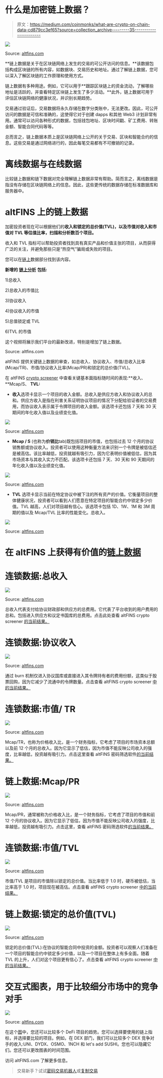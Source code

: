 # 什么是加密链上数据？

> 原文：<https://medium.com/coinmonks/what-are-crypto-on-chain-data-cd879cc3ef65?source=collection_archive---------35----------------------->

![](img/f2693413591e1ef598286da194c673b7.png)

Source: [altfins.com](https://altfins.com/on-chain-data)

**链上数据是关于在区块链网络上发生的交易的可公开访问的信息。**该数据包括构成区块链的所有内容，如数据块、交易历史和地址。通过了解链上数据，您可以深入了解区块链的工作原理和使用方式。

链上数据有多种用途。例如，它可以用于**跟踪区块链上的资金流动，了解哪些地址是活跃的，并查看特定区块链上发生了多少活动。**此外，链上数据可用于评估区块链网络的健康状况，并识别长期趋势。

交易通过验证后，交易数据将永久存储在数字分类账中，无法更改。因此，可公开访问的数据是可信和准确的，这使得它对于创建 dapps 和其他 Web3 计划非常有用。通常可以访问各种形式的数据，包括钱包地址、区块时间戳、矿工费用、转账金额、智能合同代码等等。

总而言之，链上数据本质上是区块链网络上公开的关于交易、区块和智能合约的信息。这些交易是通过网络进行的，因此每笔交易都有不可撤销的记录。

# 离线数据与在线数据

比较链上数据和链下数据对完全理解链上数据非常有帮助。简而言之，离线数据是指没有存储在区块链网络上的信息。因此，这些更传统的数据存储在标准数据库和服务器中。

# altFINS 上的链上数据

加密投资者现在可以根据他们的**收入和锁定的总价值(TVL)，以及市值对收入和市值对 TVL 等估值比率，扫描和分析数百个项目。**

收入和 TVL 指标可以帮助投资者找到具有真实产品和价值主张的项目，从而获得广泛的关注，并避免那些只是“热空气”骗局或失败的项目。

您可以在[链上](https://altfins.com/on-chain-data)数据部分找到该内容。

**新增的** [**链上分析**](https://altfins.com/on-chain-data) **包括:**

1)总收入

2)总收入的市值比

3)协议收入

4)协议收入的市值

5)总值锁定或 TVL

6)TVL 的市值

这个视频将展示我们平台的最新改进，特别是增加了链上数据。

Source: altfins.com

altFINS 提供关键链上数据的审查，如总收入、协议收入、市值/总收入比率(Mcap/TR)、市值/协议收入比率(Mcap/PR)和锁定的总价值(TVL)。

在 altFINS [crypto screener](https://altfins.com/crypto-screener) 中查看关键基本面指标随时间的表现:**收入、**Mcap/S、 **TVL:**

*   **收入**选项卡显示一个项目的收入金额。总收入是供应方收入和协议收入的总和。供应方收入是指在利害关系证明协议项目的情况下分配给验证者的交易费用，而协议收入表示属于令牌项目的收入金额。该选项卡还包括 7 天和 30 天期间的年化收入值以及业绩变化值。

![](img/70538a76b45cd1deac51f78c2b4f6111.png)

Source: [altfins.com](https://altfins.com/on-chain-data)

*   **Mcap / S** (也称为**价销比**tab)既包括项目的市值，也包括过去 12 个月的协议销售额或协议收入。投资者可以使用这种衡量方法来识别一个令牌是被低估还是被高估。该比率越低，投资就越有吸引力，因为它表明价值被低估，因为其市场资本与其收入实力不匹配。该选项卡还包括 7 天、30 天和 90 天期间的年化收入值以及业绩变化值。

![](img/31d9b56237fe4663b541dd3dcde90ba5.png)

Source: [altfins.com](https://altfins.com/on-chain-data)

*   **TVL** 选项卡显示当前在特定协议中被下注的所有资产的价值。它衡量项目的整体健康状况，投资者可以看到人们愿意在特定项目的智能合约中锁定多少价值。TVL 越高，人们对项目越有信心。该选项卡包括 1D、1W、1M 和 3M 周期的值以及 Mcap/TVL 比率的性能变化。总收入。

![](img/709a39c7b9dadd68eebfdf9c1fabb9d3.png)

Source: [altfins.com](https://altfins.com/on-chain-data)

# 在 altFINS 上获得有价值的[链上数据](https://altfins.com/on-chain-data)

# 连锁数据:总收入

![](img/9251490adfd4f6bdd0f905201547fc0e.png)

Source: [altfins.com](https://altfins.com/on-chain-data)

总收入代表支付给协议财政部和供应方的总费用。它代表了平台收到的用户费用的总和。包括进入供应方和议定书国库的总费用。点击此处查看 altFINS crypto screener [的当前结果。](https://altfins.com/crypto-screener?tab=COINS&eViewType=REVENUE&column=TOTAL_REVENUE_1W&timeInterval=60&filters=A%3Cmdi%2CMARKET_CAP%2C100000.0%2C%3E&desc=true)

# 连锁数据:协议收入

![](img/79051a9c19bf8fd8575b1f1ab98c3d18.png)

Source: [altfins.com](https://altfins.com/on-chain-data)

通过 burn 机制仅进入协议国库或直接进入其令牌持有者的费用份额，这类似于股票回购，因为它减少了流通中的令牌数量。点击查看 altFINS crypto screener [中的当前结果。](https://altfins.com/crypto-screener?tab=COINS&eViewType=REVENUE&column=PROTOCOL_REVENUE_1W&timeInterval=60&filters=A%3Cmdi%2CMARKET_CAP%2C100000.0%2C%3E&desc=true)

# 连锁数据:市值/ TR

![](img/3697b4ad090716fd7743ce028c45c315.png)

Source: [altfins.com](https://altfins.com/on-chain-data)

Mcap/TR，也称为价格收入比，是一个财务指标，它考虑了项目的市场资本总额以及前 12 个月的总收入。因为它显示了低估，因为市值不能反映公司收入的强度，比率越低，投资越有吸引力。点击这里查看 altFINS 密码筛选软件[的当前结果。](https://altfins.com/crypto-screener?tab=COINS&eViewType=MCAPS&column=MARKET_CAP_SALES&timeInterval=60&filters=A%3Cmdi%2CMARKET_CAP%2C100000.0%2C%3E&desc=false)

# 链上数据:Mcap/PR

![](img/907bce4514f0f7def39c2e7017db3719.png)

Source: [altfins.com](https://altfins.com/on-chain-data)

Mcap/PR，通常被称为价格收入比，是一个财务指标，它考虑了项目的市值和前 12 个月的协议收入。因为它显示了低估，因为市值不能反映公司收入的强度，比率越低，投资越有吸引力。点击这里，查看 altFINS 密码筛选软件[的当前结果。](https://altfins.com/crypto-screener?tab=COINS&eViewType=MCAPS&column=MARKET_CAP_PR&timeInterval=60&filters=A%3Cmdi%2CMARKET_CAP%2C100000.0%2C%3E&desc=false)

# 连锁数据:市值/TVL

![](img/be5c682e71e2f0b8a3719ad5274e443e.png)

Source: [altfins.com](https://altfins.com/on-chain-data)

市值/TVL 是项目的市值除以锁定的总价值。当比率低于 1.0 时，硬币被低估，当比率高于 1.0 时，项目现在被高估。点击查看 altFINS crypto screener [中的当前结果。](https://altfins.com/crypto-screener?tab=COINS&eViewType=TVL&column=mcapTvl&timeInterval=60&filters=A%3Cmdi%2CMARKET_CAP%2C100000.0%2C%3E&desc=false)

# 链上数据:锁定的总价值(TVL)

![](img/de59da68af3daa467ebb3fa6d6e35be1.png)

Source: [altfins.com](https://altfins.com/on-chain-data)

锁定的总价值(TVL):在协议的智能合同中投资的金额。投资者可以观察人们准备在一个项目的智能合约中锁定多少价值，以及一个项目在整体上有多全面。随着 TVL 的上升，人们对这个项目更有信心了。点击查看 altFINS crypto screener [中的当前结果。](https://altfins.com/crypto-screener?tab=COINS&eViewType=TVL&column=TVL&timeInterval=60&filters=A%3Cmdi%2CMARKET_CAP%2C100000.0%2C%3E&desc=true)

# 交互式图表，用于比较细分市场中的竞争对手

![](img/7f2b564d94a0e424b80d8a2e4c0bfbaf.png)

Source: [altfins.com](https://altfins.com/on-chain-data)

在这个[图](https://altfins.com/on-chain-data)中，您还可以比较多个 DeFi 项目的趋势。您可以选择要使用的链上指标，并选择要比较的项目。例如，在 DEX 部门，我们可以比较多个 DEX 竞争对手的收入:UNI、DYDX、OSMO、1NCH 和 let's add SUSHI。您也可以隐藏它们。您还可以更改图表的时间范围。

访问 altFINS.com 了解更多信息。

> 交易新手？试试[密码交易机器人](/coinmonks/crypto-trading-bot-c2ffce8acb2a)或[复制交易](/coinmonks/top-10-crypto-copy-trading-platforms-for-beginners-d0c37c7d698c)